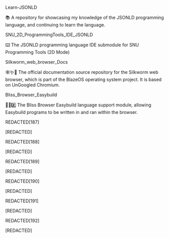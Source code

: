 
Learn-JSONLD

📚️ A repository for showcasing my knowledge of the JSONLD programming language, and continuing to learn the language. 

SNU_2D_ProgrammingTools_IDE_JSONLD

⌨️ The JSONLD programming language IDE submodule for SNU Programming Tools (2D Mode)

Silkworm_web_browser_Docs

🕸️🪱️📖️ The official documentation source repository for the Silkworm web browser, which is part of the BlazeOS operating system project. It is based on UnGoogled Chromium.

Bliss_Browser_Easybuild

🌳️🌐️#️⃣️ The Bliss Browser Easybuild language support module, allowing Easybuild programs to be written in and ran within the browser.

REDACTED[187]

[REDACTED]

REDACTED[188]

[REDACTED]

REDACTED[189]

[REDACTED]

REDACTED[190]

[REDACTED]

REDACTED[191]

[REDACTED]

REDACTED[192]

[REDACTED]

